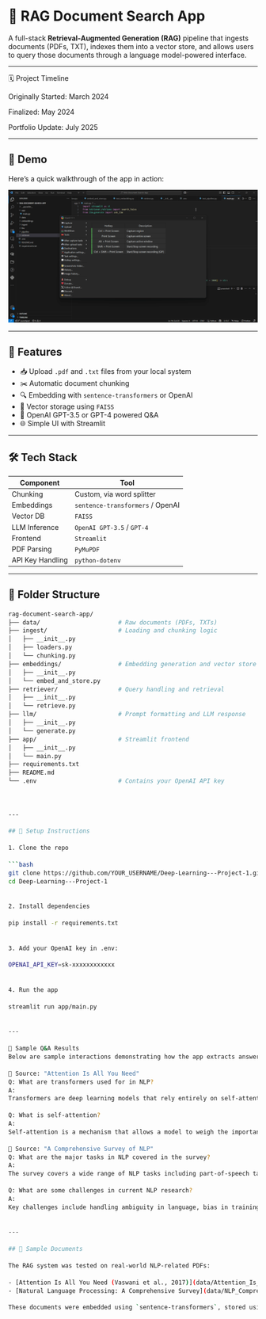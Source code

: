 # 🧠 RAG Document Search App

A full-stack **Retrieval-Augmented Generation (RAG)** pipeline that ingests documents (PDFs, TXT), indexes them into a vector store, and allows users to query those documents through a language model-powered interface.

---


🗓️ Project Timeline

Originally Started: March 2024

Finalized: May 2024

Portfolio Update: July 2025

---


## 🔹 Demo

Here’s a quick walkthrough of the app in action:

![Demo](assets/demo.gif)

---


## 🚀 Features

- 📥 Upload `.pdf` and `.txt` files from your local system
- ✂️ Automatic document chunking
- 🔍 Embedding with `sentence-transformers` or OpenAI
- 🧠 Vector storage using `FAISS`
- 🤖 OpenAI GPT-3.5 or GPT-4 powered Q&A
- 🌐 Simple UI with Streamlit

---

## 🛠️ Tech Stack

| Component         | Tool                         |
|------------------|------------------------------|
| Chunking         | Custom, via word splitter    |
| Embeddings       | `sentence-transformers` / OpenAI |
| Vector DB        | `FAISS`                      |
| LLM Inference    | `OpenAI GPT-3.5` / `GPT-4`   |
| Frontend         | `Streamlit`                  |
| PDF Parsing      | `PyMuPDF`                    |
| API Key Handling | `python-dotenv`              |

---

## 📁 Folder Structure

```bash
rag-document-search-app/
├── data/                      # Raw documents (PDFs, TXTs)
├── ingest/                    # Loading and chunking logic
│   ├── __init__.py
│   ├── loaders.py
│   └── chunking.py
├── embeddings/                # Embedding generation and vector store
│   ├── __init__.py
│   └── embed_and_store.py
├── retriever/                 # Query handling and retrieval
│   ├── __init__.py
│   └── retrieve.py
├── llm/                       # Prompt formatting and LLM response
│   ├── __init__.py
│   └── generate.py
├── app/                       # Streamlit frontend
│   ├── __init__.py
│   └── main.py
├── requirements.txt
├── README.md
└── .env                       # Contains your OpenAI API key



---

## 🔧 Setup Instructions

1. Clone the repo

```bash
git clone https://github.com/YOUR_USERNAME/Deep-Learning---Project-1.git
cd Deep-Learning---Project-1


2. Install dependencies

pip install -r requirements.txt


3. Add your OpenAI key in .env:

OPENAI_API_KEY=sk-xxxxxxxxxxxx


4. Run the app

streamlit run app/main.py


---

📘 Sample Q&A Results
Below are sample interactions demonstrating how the app extracts answers based on uploaded documents.

📄 Source: "Attention Is All You Need"
Q: What are transformers used for in NLP?
A:
Transformers are deep learning models that rely entirely on self-attention mechanisms, removing the need for recurrence. In NLP, they are used for tasks like machine translation, summarization, and question answering. Their parallelizable structure significantly improves training efficiency and accuracy across sequence modeling tasks.

Q: What is self-attention?
A:
Self-attention is a mechanism that allows a model to weigh the importance of different words in a sentence relative to each other. It computes representations of input tokens by attending to all positions in the sequence, enabling the model to capture contextual relationships more effectively.

📄 Source: "A Comprehensive Survey of NLP"
Q: What are the major tasks in NLP covered in the survey?
A:
The survey covers a wide range of NLP tasks including part-of-speech tagging, named entity recognition, machine translation, sentiment analysis, question answering, and text summarization. It also explores emerging areas like emotion detection and multilingual modeling.

Q: What are some challenges in current NLP research?
A:
Key challenges include handling ambiguity in language, bias in training data, scalability of models, data sparsity in low-resource languages, and ensuring interpretability of deep models like transformers.


---

## 📄 Sample Documents

The RAG system was tested on real-world NLP-related PDFs:

- [Attention Is All You Need (Vaswani et al., 2017)](data/Attention_Is_All_You_Need.pdf)
- [Natural Language Processing: A Comprehensive Survey](data/NLP_Comprehensive_Survey.pdf)

These documents were embedded using `sentence-transformers`, stored using `FAISS`, and queried with natural language questions.



